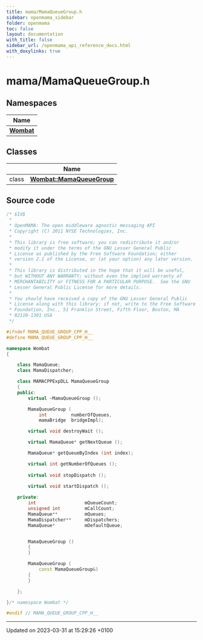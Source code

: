 ```yaml
---
title: mama/MamaQueueGroup.h
sidebar: openmama_sidebar
folder: openmama
toc: false
layout: documentation
with_title: false
sidebar_url: /openmama_api_reference_docs.html
with_doxylinks: true
---
```


# mama/MamaQueueGroup.h



## Namespaces

| Name           |
| -------------- |
| **[Wombat](namespaceWombat.html)**  |

## Classes

|                | Name           |
| -------------- | -------------- |
| class | **[Wombat::MamaQueueGroup](classWombat_1_1MamaQueueGroup.html)**  |




## Source code

```cpp
/* $Id$
 *
 * OpenMAMA: The open middleware agnostic messaging API
 * Copyright (C) 2011 NYSE Technologies, Inc.
 *
 * This library is free software; you can redistribute it and/or
 * modify it under the terms of the GNU Lesser General Public
 * License as published by the Free Software Foundation; either
 * version 2.1 of the License, or (at your option) any later version.
 *
 * This library is distributed in the hope that it will be useful,
 * but WITHOUT ANY WARRANTY; without even the implied warranty of
 * MERCHANTABILITY or FITNESS FOR A PARTICULAR PURPOSE.  See the GNU
 * Lesser General Public License for more details.
 *
 * You should have received a copy of the GNU Lesser General Public
 * License along with this library; if not, write to the Free Software
 * Foundation, Inc., 51 Franklin Street, Fifth Floor, Boston, MA
 * 02110-1301 USA
 */

#ifndef MAMA_QUEUE_GROUP_CPP_H__
#define MAMA_QUEUE_GROUP_CPP_H__

namespace Wombat
{

    class MamaQueue;
    class MamaDispatcher;

    class MAMACPPExpDLL MamaQueueGroup
    {
    public:
        virtual ~MamaQueueGroup ();

        MamaQueueGroup (
            int         numberOfQueues,
            mamaBridge  bridgeImpl);

        virtual void destroyWait ();

        virtual MamaQueue* getNextQueue ();

        MamaQueue* getQueueByIndex (int index);

        virtual int getNumberOfQueues ();
        
        virtual void stopDispatch ();
        
        virtual void startDispatch ();

    private:
        int                  mQueueCount;
        unsigned int         mCallCount;
        MamaQueue**          mQueues;
        MamaDispatcher**     mDispatchers;
        MamaQueue*           mDefaultQueue;


        MamaQueueGroup ()
        {
        }

        MamaQueueGroup (
            const MamaQueueGroup&) 
        {
        }

    };

}/* namespace Wombat */

#endif // MAMA_QUEUE_GROUP_CPP_H__
```


-------------------------------

Updated on 2023-03-31 at 15:29:26 +0100
